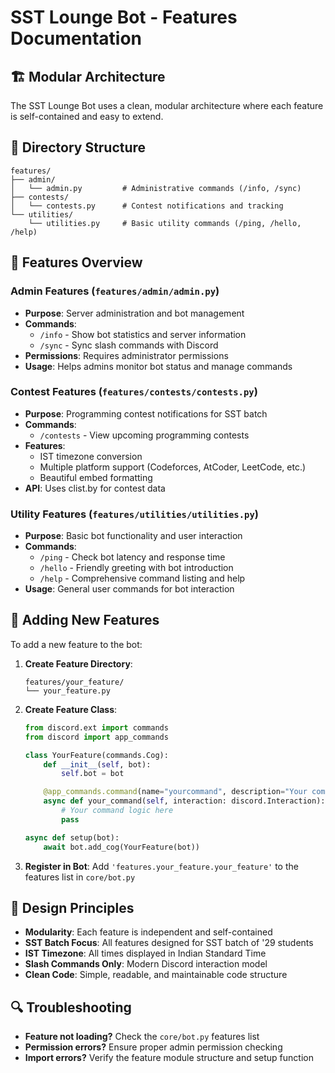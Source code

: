 # SST Lounge Bot - Features Documentation

## 🏗️ Modular Architecture

The SST Lounge Bot uses a clean, modular architecture where each feature is self-contained and easy to extend.

## 📁 Directory Structure

```
features/
├── admin/
│   └── admin.py         # Administrative commands (/info, /sync)
├── contests/
│   └── contests.py      # Contest notifications and tracking
└── utilities/
    └── utilities.py     # Basic utility commands (/ping, /hello, /help)
```

## 🚀 Features Overview

### Admin Features (`features/admin/admin.py`)

- **Purpose**: Server administration and bot management
- **Commands**:
  - `/info` - Show bot statistics and server information
  - `/sync` - Sync slash commands with Discord
- **Permissions**: Requires administrator permissions
- **Usage**: Helps admins monitor bot status and manage commands

### Contest Features (`features/contests/contests.py`)

- **Purpose**: Programming contest notifications for SST batch
- **Commands**:
  - `/contests` - View upcoming programming contests
- **Features**:
  - IST timezone conversion
  - Multiple platform support (Codeforces, AtCoder, LeetCode, etc.)
  - Beautiful embed formatting
- **API**: Uses clist.by for contest data

### Utility Features (`features/utilities/utilities.py`)

- **Purpose**: Basic bot functionality and user interaction
- **Commands**:
  - `/ping` - Check bot latency and response time
  - `/hello` - Friendly greeting with bot introduction
  - `/help` - Comprehensive command listing and help
- **Usage**: General user commands for bot interaction

## 🔧 Adding New Features

To add a new feature to the bot:

1. **Create Feature Directory**:

   ```
   features/your_feature/
   └── your_feature.py
   ```

2. **Create Feature Class**:

   ```python
   from discord.ext import commands
   from discord import app_commands

   class YourFeature(commands.Cog):
       def __init__(self, bot):
           self.bot = bot

       @app_commands.command(name="yourcommand", description="Your command description")
       async def your_command(self, interaction: discord.Interaction):
           # Your command logic here
           pass

   async def setup(bot):
       await bot.add_cog(YourFeature(bot))
   ```

3. **Register in Bot**:
   Add `'features.your_feature.your_feature'` to the features list in `core/bot.py`

## 🎯 Design Principles

- **Modularity**: Each feature is independent and self-contained
- **SST Batch Focus**: All features designed for SST batch of '29 students
- **IST Timezone**: All times displayed in Indian Standard Time
- **Slash Commands Only**: Modern Discord interaction model
- **Clean Code**: Simple, readable, and maintainable code structure

## 🔍 Troubleshooting

- **Feature not loading?** Check the `core/bot.py` features list
- **Permission errors?** Ensure proper admin permission checking
- **Import errors?** Verify the feature module structure and setup function
